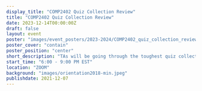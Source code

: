 ```yaml
---
display_title: "COMP2402 Quiz Collection Review"
title: "COMP2402 Quiz Collection Review"
date: 2023-12-14T00:00:00Z
draft: false
layout: event
poster: "images/event_posters/2023-2024/COMP2402_quiz_collection_review.jpg"
poster_cover: "contain"
poster_position: "center"
short_description: "TAs will be going through the toughest quiz collection questions!"
start_time: "6:00 - 9:00 PM EST"
location: "ZOOM"
background: "images/orientation2018-min.jpeg"
publishdate: 2021-12-07
---
```

